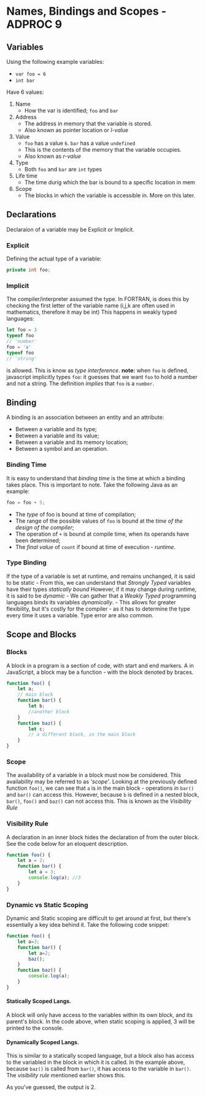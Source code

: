 # Names, Bindings and Scopes - ADPROC 9

## Variables
Using the following example variables:
- `var foo = 6`
- `int bar`

Have 6 values:
1. Name
	- How the var is identified; `foo` and `bar`
2. Address
	- The address in memory that the variable is stored.
	- Also known as pointer location or *l-value*
3. Value
	- `foo` has a value `6`. `bar` has a value `undefined`
	- This is the contents of the memory that the variable occupies.
	- Also known as *r-value*
4. Type
	- Both `foo` and `bar` are `int` types
5. Life time
	- The time durig which the bar is bound to a specific location in mem
6. Scope
	- The blocks in which the variable is accessible in. More on this later.

## Declarations
Declaraion of a variable may be Explicit or Implicit.

### Explicit
Defining the actual type of a variable:
```java
private int foo;
```

### Implicit
The compiler/interpreter assumed the type. In FORTRAN, is does this by checking the first letter of the variable name (i,j,k are often used in mathematics, therefore it may be int)
This happens in weakly typed languages:
```javascript
let foo = 3
typeof foo
// 'number'
foo = 'a'
typeof foo
// 'string'
```
is allowed. This is know as *type interference*.
**note:** when `foo` is defined, javascript implicitly types `foo`: it guesses that we want `foo` to hold a number and not a string. The definition *implies* that `foo` is a `number`.

## Binding
A binding is an association between an entity and an attribute:
- Between a variable and its type;
- Between a variable and its value;
- Between a variable and its memory location;
- Between a symbol and an operation.

### Binding Time
It is easy to understand that *binding time* is the time at which a binding takes place. This is important to note.
Take the following Java as an example:
```java
foo = foo + 5;
```
- The *type* of foo is bound at time of compilation;
- The range of the possible values of `foo` is bound at the *time of the design of the compiler*;
- The operation of `+` is bound at compile time, when its operands have been determined;
- The *final value* of `count` if bound at time of execution - *runtime*.

### Type Binding
If the type of a variable is set at runtime, and remains unchanged, it is said to be static
	- From this, we can understand that *Strongly Typed* variables have their types *statically bound*
However, if it may change during runtime, it is said to be *dynamic*
	- We can gather that a *Weakly Typed* programming languages binds its variables *dynamically*.
	- This allows for greater flexibility, but it's costly for the compiler - as it has to determine the type every time it uses a variable. Type error are also common.

## Scope and Blocks

### Blocks
A block in a program is a section of code, with start and end markers. A in JavaScript, a block may be a function - with the block denoted by braces.
```javascript
function foo() {
	let a;
	// main block
	function bar() {
		let b;
		//another block
	}
	function baz() {
		let c;
		// a different block, in the main block
	}
}
```
### Scope
The availability of a variable in a block must now be considered. This availability may be referred to as *'scope'*.
Looking at the previously defined function `foo()`, we can see that `a` is in the main block - operations in `bar()` and `bar()` can access this. However, because `b` is defined in a nested block, `bar()`, `foo()` and `baz()` can not access this. This is known as the *Visibility Rule*

### Visibility Rule
A declaration in an inner block hides the declaration of from the outer block. See the code below for an eloquent description.
```javascript
function foo() {
	let a = 2;
	function bar() {
		let a = 3;
		console.log(a); //3
	}
}
```

### Dynamic vs Static Scoping
Dynamic and Static scoping are difficult to get around at first, but there's essentially a key idea behind it. Take the following code snippet:
```javascript
function foo() {
	let a=3;
	function bar() {
		let a=2;
		baz();
	}
	function baz() {
		console.log(a);
	}
}
```

#### Statically Scoped Langs.
A block will only have access to the variables within its own block, and its parent's block. In the code above, when static scoping is applied, 3 will be printed to the console.

#### Dynamically Scoped Langs.
This is similar to a statically scoped language, but a block also has access to the variabled in the block in which it is called. In the example above, because `baz()` is called from `bar()`, it has access to the variable in `bar()`. The *visibility rule* mentioned earlier shows this.

As you've guessed, the output is 2.
